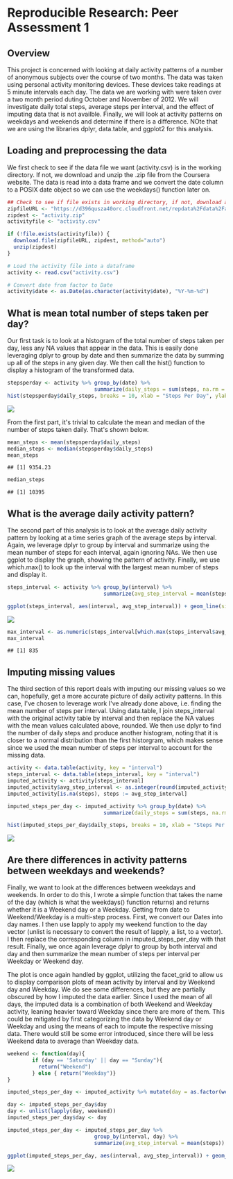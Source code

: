 # Reproducible Research: Peer Assessment 1


## Overview
This project is concerned with looking at daily activity patterns of a number of anonymous subjects over the course of two months. The data was taken using personal activity monitoring devices. These devices take readings at 5 minute intervals each day. The data we are working with were taken over a two month period duting October and November of 2012. We will investigate daily total steps, average steps per interval, and the effect of imputing data that is not availble. Finally, we will look at activity patterns on weekdays and weekends and determine if there is a difference. NOte that we are using the libraries dplyr, data.table, and ggplot2 for this analysis.

## Loading and preprocessing the data
We first check to see if the data file we want (activity.csv) is in the working directory. If not, we download and unzip the .zip file from the Coursera website. The data is read into a data frame and we convert the date column to a POSIX date object so we can use the weekdays() function later on.


```r
## Check to see if file exists in working directory, if not, download and unzip
zipfileURL <- "https://d396qusza40orc.cloudfront.net/repdata%2Fdata%2Factivity.zip"
zipdest <- "activity.zip"
activityfile <- "activity.csv"

if (!file.exists(activityfile)) {
  download.file(zipfileURL, zipdest, method="auto")
  unzip(zipdest)
}

# Load the activity file into a dataframe
activity <- read.csv("activity.csv")

# Convert date from factor to Date
activity$date <- as.Date(as.character(activity$date), "%Y-%m-%d")
```

## What is mean total number of steps taken per day?

Our first task is to look at a histogram of the total number of steps taken per day, less any NA values that appear in the data. This is easily done leveraging dplyr to group by date and then summarize the data by summing up all of the steps in any given day. We then call the hist() function to display a histogram of the transformed data.

```r
stepsperday <- activity %>% group_by(date) %>%
                            summarize(daily_steps = sum(steps, na.rm = TRUE))
hist(stepsperday$daily_steps, breaks = 10, xlab = "Steps Per Day", ylab = "Frequency", col = "blue", main = ("Histogram of Steps Per Day"))
```

![](PA1_template_files/figure-html/activity_histogram-1.png)<!-- -->

From the first part, it's trivial to calculate the mean and median of the number of steps taken daily. That's shown below.

```r
mean_steps <- mean(stepsperday$daily_steps)
median_steps <- median(stepsperday$daily_steps)
mean_steps
```

```
## [1] 9354.23
```

```r
median_steps
```

```
## [1] 10395
```

## What is the average daily activity pattern?

The second part of this analysis is to look at the average daily activity pattern by looking at a time series graph of the average steps by interval. Again, we leverage dplyr to group by interval and summarize using the mean number of steps for each interval, again ignoring NAs. We then use ggplot to display the graph, showing the pattern of activity. Finally, we use which.max() to look up the interval with the largest mean number of steps and display it.


```r
steps_interval <- activity %>% group_by(interval) %>%
                               summarize(avg_step_interval = mean(steps, na.rm = TRUE))

ggplot(steps_interval, aes(interval, avg_step_interval)) + geom_line(size = 1, color = "red") + xlab("Interval") + ylab("Average # of Steps") + ggtitle("Time Series Plot of Average Steps Per Interval") + theme(plot.title = element_text(hjust = 0.5))
```

![](PA1_template_files/figure-html/activity_interval_plot-1.png)<!-- -->

```r
max_interval <- as.numeric(steps_interval[which.max(steps_interval$avg_step_interval), "interval"])
max_interval
```

```
## [1] 835
```

## Imputing missing values

The third section of this report deals with imputing our missing values so we can, hopefully, get a more accurate picture of daily activity patterns. In this case, I've chosen to leverage work I've already done above, i.e. finding the mean number of steps per interval. Using data.table, I join steps_interval with the original activity table by interval and then replace the NA values with the mean values calculated above, rounded. We then use dplyr to find the number of daily steps and produce another histogram, noting that it is closer to a normal distribution than the first historgram, which makes sense since we used the mean number of steps per interval to account for the missing data.


```r
activity <- data.table(activity, key = "interval")
steps_interval <- data.table(steps_interval, key = "interval")
imputed_activity <- activity[steps_interval]
imputed_activity$avg_step_interval <- as.integer(round(imputed_activity$avg_step_interval))
imputed_activity[is.na(steps), steps := avg_step_interval]

imputed_steps_per_day <- imputed_activity %>% group_by(date) %>%
                               summarize(daily_steps = sum(steps, na.rm = TRUE))

hist(imputed_steps_per_day$daily_steps, breaks = 10, xlab = "Steps Per Day", ylab = "Frequency", col = "blue", main = ("Histogram of Steps Per Day"))
```

![](PA1_template_files/figure-html/Imputing-1.png)<!-- -->


## Are there differences in activity patterns between weekdays and weekends?

Finally, we want to look at the differences between weekdays and weekends. In order to do this, I wrote a simple function that takes the name of the day (which is what the weekdays() function returns) and returns whether it is a Weekend day or a Weekday. Getting from date to Weekend/Weekday is a multi-step process. First, we convert our Dates into day names. I then use lapply to apply my weekend function to the day vector (unlist is necessary to convert the result of lapply, a list, to a vector). I then replace the corresponding column in imputed_steps_per_day with that result. Finally, we once again leverage dplyr to group by both interval and day and then summarize the mean number of steps per interval per Weekday or Weekend day.

The plot is once again handled by ggplot, utilizing the facet_grid to allow us to display comparison plots of mean activity by interval and by Weekend day and Weekday. We do see some differences, but they are partially obscured by how I imputed the data earlier. Since I used the mean of all days, the imputed data is a combination of both Weekend and Weekday activity, leaning heavier toward Weekday since there are more of them. This could be mitigated by first categorizing the data by Weekend day or Weekday and using the means of each to impute the respective missing data. There would still be some error introduced, since there will be less Weekend data to average than Weekday data.

```r
weekend <- function(day){
        if (day == 'Saturday' || day == "Sunday"){
          return("Weekend")
        } else { return("Weekday")}
}

imputed_steps_per_day <- imputed_activity %>% mutate(day = as.factor(weekdays(date)))

day <- imputed_steps_per_day$day
day <- unlist(lapply(day, weekend))
imputed_steps_per_day$day <- day

imputed_steps_per_day <- imputed_steps_per_day %>%
                            group_by(interval, day) %>%
                            summarize(avg_step_interval = mean(steps))

ggplot(imputed_steps_per_day, aes(interval, avg_step_interval)) + geom_line(size = 1, color = "red") + xlab("Interval") + ylab("Average # of Steps") + ggtitle("Time Series Plot of Average Steps Per Interval") + theme(plot.title = element_text(hjust = 0.5)) +facet_grid(day~.)
```

![](PA1_template_files/figure-html/Weekday_vs_Weekend-1.png)<!-- -->
